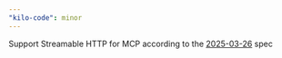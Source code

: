 ```yaml
---
"kilo-code": minor
---
```


Support Streamable HTTP for MCP according to the [2025-03-26](https://modelcontextprotocol.io/specification/2025-03-26) spec 
